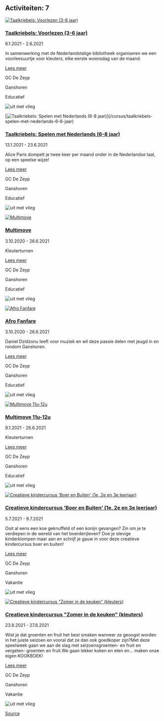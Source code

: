 Activiteiten: 7
---------------

[![Taalkriebels: Voorlezen (3-6 jaar)](https://www.n22.brussels/sites/www.cultuurcentrumbrussel.be/files/styles/activiteit_overzicht/public/Fad2f866b3781417ca8dd7f98b15fa8d4.png?itok=En7snqeq)](/activiteit/taalkriebels-voorlezen-3-6-jaar)

### [Taalkriebels: Voorlezen (3-6 jaar)](/activiteit/taalkriebels-voorlezen-3-6-jaar)

6.1.2021 - 2.6.2021

In samenwerking met de Nederlandstalige bibliotheek organiseren we een voorleesuurtje voor kleuters, elke eerste woensdag van de maand.

[Lees meer](/activiteit/taalkriebels-voorlezen-3-6-jaar)

GC De Zeyp

Ganshoren

Educatief

![uit met vlieg](/sites/all/themes/gc/t_vgc_gc_v2/images/de-vlieg.png "uit met vlieg")

[![Taalkriebels: Spelen met Nederlands (6-8 jaar)](https://www.n22.brussels/sites/www.cultuurcentrumbrussel.be/files/styles/activiteit_overzicht/public/F23fde58f27ec43399b9c1ad1e89989b9_0.png?itok=sqkS0jV_)](/cursus/taalkriebels-spelen-met-nederlands-6-8-jaar)

### [Taalkriebels: Spelen met Nederlands (6-8 jaar)](/cursus/taalkriebels-spelen-met-nederlands-6-8-jaar)

13.1.2021 - 23.6.2021

Alice Paris dompelt je twee keer per maand onder in de Nederlandse taal, op een speelse wijze!

[Lees meer](/cursus/taalkriebels-spelen-met-nederlands-6-8-jaar)

GC De Zeyp

Ganshoren

Educatief

![uit met vlieg](/sites/all/themes/gc/t_vgc_gc_v2/images/de-vlieg.png "uit met vlieg")

[![Multimove](https://www.n22.brussels/sites/www.cultuurcentrumbrussel.be/files/styles/activiteit_overzicht/public/F1830e31d6bc046dea4ffb2dc600a1f84_2.png?itok=uGSbiNkv)](/cursus/multimove)

### [Multimove](/cursus/multimove)

3.10.2020 - 26.6.2021

Kleuterturnen

[Lees meer](/cursus/multimove)

GC De Zeyp

Ganshoren

Educatief

![uit met vlieg](/sites/all/themes/gc/t_vgc_gc_v2/images/de-vlieg.png "uit met vlieg")

[![Afro Fanfare](https://www.n22.brussels/sites/www.cultuurcentrumbrussel.be/files/styles/activiteit_overzicht/public/Fd185500cf1b94231a32e65976bb645f1_0.png?itok=J3W-aROk "© Daniel Dzidzonu")](/cursus/afro-fanfare)

### [Afro Fanfare](/cursus/afro-fanfare)

3.10.2020 - 26.6.2021

Daniel Dzidzonu leeft voor muziek en wil deze passie delen met jeugd in en rondom Ganshoren.

[Lees meer](/cursus/afro-fanfare)

GC De Zeyp

Ganshoren

Educatief

![uit met vlieg](/sites/all/themes/gc/t_vgc_gc_v2/images/de-vlieg.png "uit met vlieg")

[![Multimove 11u-12u](https://www.n22.brussels/sites/www.cultuurcentrumbrussel.be/files/styles/activiteit_overzicht/public/F8d0ada85dc6d45188c7e539bf130e866_1.png?itok=Ql52vH1o)](/cursus/multimove-11u-12u)

### [Multimove 11u-12u](/cursus/multimove-11u-12u)

9.1.2021 - 26.6.2021

Kleuterturnen

[Lees meer](/cursus/multimove-11u-12u)

GC De Zeyp

Ganshoren

Educatief

![uit met vlieg](/sites/all/themes/gc/t_vgc_gc_v2/images/de-vlieg.png "uit met vlieg")

[![Creatieve kindercursus 'Boer en Buiten' (1e, 2e en 3e leerjaar)](https://www.n22.brussels/sites/www.cultuurcentrumbrussel.be/files/styles/activiteit_overzicht/public/Fddbe4e03d9c24f77a44610b5d29b3682.png?itok=p1qoSDB6)](/activiteit/creatieve-kindercursus-boer-en-buiten-1e-2e-en-3e-leerjaar)

### [Creatieve kindercursus 'Boer en Buiten' (1e, 2e en 3e leerjaar)](/activiteit/creatieve-kindercursus-boer-en-buiten-1e-2e-en-3e-leerjaar)

5.7.2021 - 9.7.2021

Ooit al eens een koe geknuffeld of een konijn gevangen? Zin om je te verdiepen in de wereld van het boerderijleven? Doe je stevige kinderklompen maar aan en schrijf je gauw in voor deze creatieve kindercursus boer en buiten!

[Lees meer](/activiteit/creatieve-kindercursus-boer-en-buiten-1e-2e-en-3e-leerjaar)

GC De Zeyp

Ganshoren

Vakantie

![uit met vlieg](/sites/all/themes/gc/t_vgc_gc_v2/images/de-vlieg.png "uit met vlieg")

[![Creatieve kindercursus "Zomer in de keuken" (kleuters)](https://www.n22.brussels/sites/www.cultuurcentrumbrussel.be/files/styles/activiteit_overzicht/public/Fb28b35cac6e741bb973ccbad6b9d1587_0.png?itok=N8Y1zwx4)](/activiteit/creatieve-kindercursus-zomer-de-keuken-kleuters)

### [Creatieve kindercursus "Zomer in de keuken" (kleuters)](/activiteit/creatieve-kindercursus-zomer-de-keuken-kleuters)

23.8.2021 - 27.8.2021

Wist je dat groenten en fruit het best smaken wanneer ze geoogst worden in het juiste seizoen en vooral dat ze dan ook goedkoper zijn?Met deze speelweek gaan we aan de slag met seizoensgroenten- en fruit en vergeten- groenten en fruit.We gaan lekker koken en eten en... maken onze eigen KOOKBOEK!

[Lees meer](/activiteit/creatieve-kindercursus-zomer-de-keuken-kleuters)

GC De Zeyp

Ganshoren

Vakantie

![uit met vlieg](/sites/all/themes/gc/t_vgc_gc_v2/images/de-vlieg.png "uit met vlieg")

[Source](https://www.n22.brussels/activiteiten-zoeken?f%5B0%5D=field_activiteit_doelgroep%3A1347&f%5B1%5D=gc_gemeente_gc%3AGC%20De%20Zeyp%20%23%23%23%20Ganshoren)